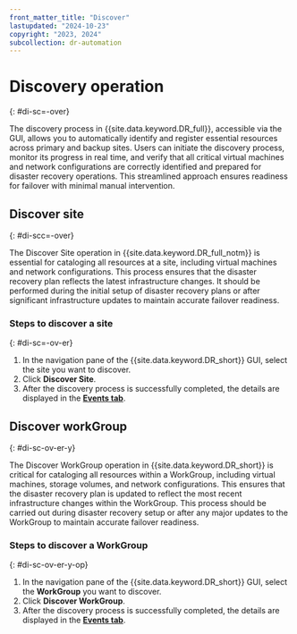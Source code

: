 ```yaml
---
front_matter_title: "Discover"
lastupdated: "2024-10-23"
copyright: "2023, 2024"
subcollection: dr-automation
---
```

# Discovery operation
{: #di-sc=-over}

The discovery process in {{site.data.keyword.DR_full}}, accessible via the GUI, allows you to automatically identify and register essential resources across primary and backup sites. Users can initiate the discovery process, monitor its progress in real time, and verify that all critical virtual machines and network configurations are correctly identified and prepared for disaster recovery operations. This streamlined approach ensures readiness for failover with minimal manual intervention.

## Discover site
{: #di-scc=-over}

The Discover Site operation in {{site.data.keyword.DR_full_notm}} is essential for cataloging all resources at a site, including virtual machines and network configurations. This process ensures that the disaster recovery plan reflects the latest infrastructure changes. It should be performed during the initial setup of disaster recovery plans or after significant infrastructure updates to maintain accurate failover readiness.

### Steps to discover a site
{: #di-sc=-ov-er}

1. In the navigation pane of the {{site.data.keyword.DR_short}} GUI, select the site you want to discover.
2. Click **Discover Site**.
3. After the discovery process is successfully completed, the details are displayed in the [**Events tab**](/docs/dr-automation-powervs?topic=dr-automation-powervs-nav-pan#nav-pan-eve).

## Discover workGroup
{: #di-sc-ov-er-y}

The Discover WorkGroup operation in {{site.data.keyword.DR_short}} is critical for cataloging all resources within a WorkGroup, including virtual machines, storage volumes, and network configurations. This ensures that the disaster recovery plan is updated to reflect the most recent infrastructure changes within the WorkGroup. This process should be carried out during disaster recovery setup or after any major updates to the WorkGroup to maintain accurate failover readiness.

### Steps to discover a WorkGroup
{: #di-sc-ov-er-y-op}

1. In the navigation pane of the {{site.data.keyword.DR_short}} GUI, select the **WorkGroup** you want to discover.
2. Click **Discover WorkGroup**.
3. After the discovery process is successfully completed, the details are displayed in the [**Events tab**](/docs/dr-automation-powervs?topic=dr-automation-powervs-nav-pan#nav-pan-eve).
